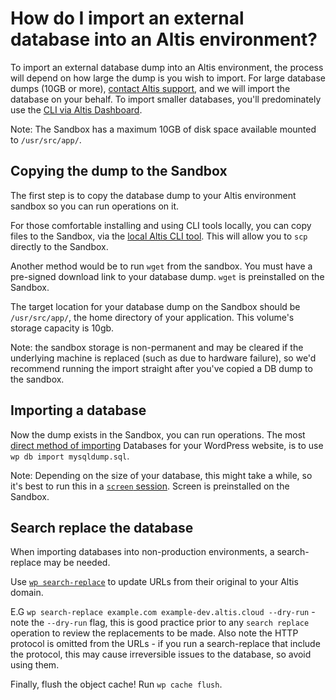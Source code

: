 # How do I import an external database into an Altis environment?

To import an external database dump into an Altis environment, the process
will depend on how large the dump is you wish to import. For large database dumps (10GB or
more), [contact Altis support](docs://guides/getting-help-with-altis/), and we will import the database on your
behalf. To import smaller databases, you'll predominately use
the [CLI via Altis Dashboard](docs://cloud/dashboard/cli/).

Note: The Sandbox has a maximum 10GB of disk space available mounted to `/usr/src/app/`.

## Copying the dump to the Sandbox

The first step is to copy the database dump to your Altis environment sandbox so you can run operations on it.

For those comfortable installing and using CLI tools locally, you can copy files to the Sandbox, via
the [local Altis CLI tool](docs://cloud/cli). This will allow you to `scp` directly to the Sandbox.

Another method would be to run `wget` from the sandbox. You must have a pre-signed download link to your database dump. `wget` is
preinstalled on the Sandbox.

The target location for your database dump on the Sandbox should be `/usr/src/app/`, the home directory of your application. This
volume's storage capacity is 10gb.

Note: the sandbox storage is non-permanent and may be cleared if the underlying machine is replaced (such as due to hardware
failure), so we'd recommend running the import straight after you've copied a DB dump to the sandbox.

## Importing a database

Now the dump exists in the Sandbox, you can run operations. The
most [direct method of importing](https://developer.wordpress.org/cli/commands/db/import/) Databases for your WordPress website, is
to use `wp db import mysqldump.sql`.

Note: Depending on the size of your database, this might take a while, so it's best to run this in a [
`screen` session](https://techoverflow.net/2021/12/24/how-to-use-screen-sessions-in-linux/). Screen is preinstalled on the Sandbox.

## Search replace the database

When importing databases into non-production environments, a search-replace may be needed.

Use [`wp search-replace`](https://developer.wordpress.org/cli/commands/search-replace/) to update URLs from their original to your
Altis domain.

E.G `wp search-replace example.com example-dev.altis.cloud --dry-run` - note
the `--dry-run` flag, this is good practice prior to any `search replace` operation to review the replacements to be made. Also note
the HTTP protocol is omitted from the URLs - if you run a search-replace that include the protocol, this may cause irreversible
issues to the database, so avoid using them.

Finally, flush the object cache! Run `wp cache flush`. 

